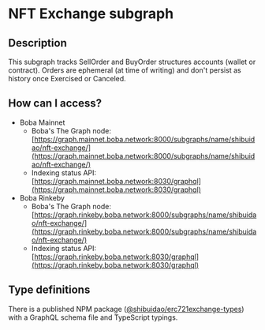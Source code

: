 # NFT Exchange subgraph

## Description

This subgraph tracks SellOrder and BuyOrder structures accounts (wallet or contract). Orders are ephemeral (at time of writing) and don't persist as history once Exercised or Canceled.

## How can I access?

 * Boba Mainnet
   * Boba's The Graph node: [https://graph.mainnet.boba.network:8000/subgraphs/name/shibuidao/nft-exchange/](https://graph.mainnet.boba.network:8000/subgraphs/name/shibuidao/nft-exchange/)
   * Indexing status API: [https://graph.mainnet.boba.network:8030/graphql](https://graph.mainnet.boba.network:8030/graphql)
 * Boba Rinkeby
   * Boba's The Graph node: [https://graph.rinkeby.boba.network:8000/subgraphs/name/shibuidao/nft-exchange/](https://graph.rinkeby.boba.network:8000/subgraphs/name/shibuidao/nft-exchange/)
   * Indexing status API: [https://graph.rinkeby.boba.network:8030/graphql](https://graph.rinkeby.boba.network:8030/graphql)

## Type definitions

There is a published NPM package ([@shibuidao/erc721exchange-types](https://www.npmjs.com/package/@shibuidao/erc721exchange-types)) with a GraphQL schema file and TypeScript typings.
